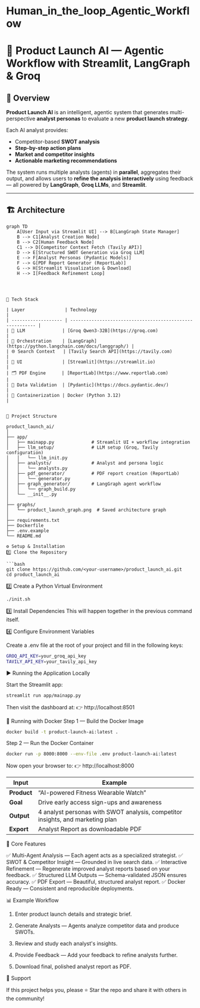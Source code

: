 # Human_in_the_loop_Agentic_Workflow

# 🚀 Product Launch AI — Agentic Workflow with Streamlit, LangGraph & Groq

## 📘 Overview
**Product Launch AI** is an intelligent, agentic system that generates multi-perspective **analyst personas** to evaluate a new **product launch strategy**.

Each AI analyst provides:
- Competitor-based **SWOT analysis**
- **Step-by-step action plans**
- **Market and competitor insights**
- **Actionable marketing recommendations**

The system runs multiple analysts (agents) in **parallel**, aggregates their output, and allows users to **refine the analysis interactively** using feedback — all powered by **LangGraph**, **Groq LLMs**, and **Streamlit**.

---

## 🏗️ Architecture

```mermaid
graph TD
    A[User Input via Streamlit UI] --> B[LangGraph State Manager]
    B --> C1[Analyst Creation Node]
    B --> C2[Human Feedback Node]
    C1 --> D[Competitor Context Fetch (Tavily API)]
    D --> E[Structured SWOT Generation via Groq LLM]
    E --> F[Analyst Personas (Pydantic Models)]
    F --> G[PDF Report Generator (ReportLab)]
    G --> H[Streamlit Visualization & Download]
    H --> I[Feedback Refinement Loop]




🧩 Tech Stack

| Layer               | Technology                                                |
| ------------------- | --------------------------------------------------------- |
| 🧠 LLM              | [Groq Qwen3-32B](https://groq.com)                        |
| 🔄 Orchestration    | [LangGraph](https://python.langchain.com/docs/langgraph/) |
| 🌐 Search Context   | [Tavily Search API](https://tavily.com)                   |
| 🧱 UI               | [Streamlit](https://streamlit.io)                         |
| 🗂️ PDF Engine      | [ReportLab](https://www.reportlab.com)                    |
| 🧮 Data Validation  | [Pydantic](https://docs.pydantic.dev/)                    |
| 🐳 Containerization | Docker (Python 3.12)                                      |


📂 Project Structure

product_launch_ai/
│
├── app/
│   ├── mainapp.py              # Streamlit UI + workflow integration
│   ├── llm_setup/              # LLM setup (Groq, Tavily configuration)
│   │   └── llm_init.py
│   ├── analysts/               # Analyst and persona logic
│   │   └── analysts.py
│   ├── pdf_generator/          # PDF report creation (ReportLab)
│   │   └── generator.py
│   ├── graph_generator/        # LangGraph agent workflow
│   │   └── graph_build.py
│   └── __init__.py
│
├── graphs/
│   └── product_launch_graph.png  # Saved architecture graph
│
├── requirements.txt
├── Dockerfile
├── .env.example
└── README.md

⚙️ Setup & Installation
1️⃣ Clone the Repository

```bash
git clone https://github.com/<your-username>/product_launch_ai.git
cd product_launch_ai
```

2️⃣ Create a Python Virtual Environment
```bash
./init.sh
```

3️⃣ Install Dependencies
This will happen together in the previous command itself.

4️⃣ Configure Environment Variables

Create a .env file at the root of your project and fill in the following keys:
```bash
GROQ_API_KEY=your_groq_api_key
TAVILY_API_KEY=your_tavily_api_key
```

▶️ Running the Application Locally

Start the Streamlit app:

```bash
streamlit run app/mainapp.py
```
Then visit the dashboard at:
👉 http://localhost:8501

🐳 Running with Docker
Step 1 — Build the Docker Image

```bash
docker build -t product-launch-ai:latest .
```

Step 2 — Run the Docker Container

```bash
docker run -p 8000:8000 --env-file .env product-launch-ai:latest
```

Now open your browser to:
👉 http://localhost:8000

| Input       | Example                                                                        |
| ----------- | ------------------------------------------------------------------------------ |
| **Product** | “AI-powered Fitness Wearable Watch”                                            |
| **Goal**    | Drive early access sign-ups and awareness                                      |
| **Output**  | 4 analyst personas with SWOT analysis, competitor insights, and marketing plan |
| **Export**  | Analyst Report as downloadable PDF                                             |

🧠 Core Features

✅ Multi-Agent Analysis — Each agent acts as a specialized strategist.
✅ SWOT & Competitor Insight — Grounded in live search data.
✅ Interactive Refinement — Regenerate improved analyst reports based on your feedback.
✅ Structured LLM Outputs — Schema-validated JSON ensures accuracy.
✅ PDF Export — Beautiful, structured analyst report.
✅ Docker Ready — Consistent and reproducible deployments.

📊 Example Workflow

1. Enter product launch details and strategic brief.

2. Generate Analysts — Agents analyze competitor data and produce SWOTs.

3. Review and study each analyst's insights.

4. Provide Feedback — Add your feedback to refine analysts further.

5. Download final, polished analyst report as PDF.

🌟 Support

If this project helps you, please ⭐ Star the repo and share it with others in the community!